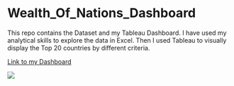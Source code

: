 # Wealth_Of_Nations_Dashboard
This repo contains the Dataset and my Tableau Dashboard. I have used my analytical skills to explore the data in Excel. Then I used Tableau to visually display the Top 20 countries by different criteria.

[Link to my Dashboard](https://public.tableau.com/app/profile/georgi.zlatev/viz/WealthofNationsDashboard_16863150614080/Dashboard1)

<div class='tableauPlaceholder' id='viz1692009507062' style='position: relative'><noscript><a href='#'><img alt=' ' src='https:&#47;&#47;public.tableau.com&#47;static&#47;images&#47;We&#47;WealthofNationsDashboard_16863150614080&#47;Dashboard1&#47;1_rss.png' style='border: none' /></a></noscript><object class='tableauViz'  style='display:none;'><param name='host_url' value='https%3A%2F%2Fpublic.tableau.com%2F' /> <param name='embed_code_version' value='3' /> <param name='site_root' value='' /><param name='name' value='WealthofNationsDashboard_16863150614080&#47;Dashboard1' /><param name='tabs' value='yes' /><param name='toolbar' value='yes' /><param name='static_image' value='https:&#47;&#47;public.tableau.com&#47;static&#47;images&#47;We&#47;WealthofNationsDashboard_16863150614080&#47;Dashboard1&#47;1.png' /> <param name='animate_transition' value='yes' /><param name='display_static_image' value='yes' /><param name='display_spinner' value='yes' /><param name='display_overlay' value='yes' /><param name='display_count' value='yes' /><param name='language' value='en-US' /></object></div>
